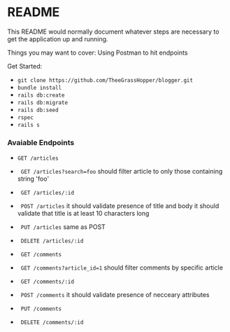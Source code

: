 # README

This README would normally document whatever steps are necessary to get the
application up and running.

Things you may want to cover:
Using Postman to hit endpoints

Get Started:

- `git clone https://github.com/TheeGrassHopper/blogger.git`
- `bundle install`
- `rails db:create`
- `rails db:migrate`
- `rails db:seed`
- `rspec`
- `rails s`

### Avaiable Endpoints

 - `GET /articles`
- ` GET /articles?search=foo`
  should filter article to only those containing string 'foo'
- ` GET /articles/:id`
- ` POST /articles`
  it should validate presence of title and body
  it should validate that title is at least 10 characters long
- ` PUT /articles`
  same as POST
- ` DELETE /articles/:id`

- ` GET /comments`
- ` GET /comments?article_id=1`
  should filter comments by specific article
- ` GET /comments/:id`
- ` POST /comments`
  it should validate presence of necceary attributes
- ` PUT /comments`
- ` DELETE /comments/:id`